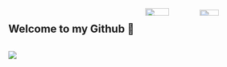 

<div style="display: flex; flex-wrap: wrap; justify-content: space-between;">
  <h2>Welcome to my Github 👋</h2>
  <div style="width: 46%;">
    <img width="45%" src="https://github-readme-stats.vercel.app/api?username=SecHex&show_icons=true&theme=dark" />
    <img width="40%" src="https://github-readme-stats.vercel.app/api/top-langs/?username=SecHex&theme=dark&layout=compact" />
  </div>
</div>

![](https://komarev.com/ghpvc/?username=SecHex&color=grey)










